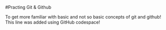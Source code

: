 #Practing Git & Github

To get more familiar with basic and not so basic concepts of git and github!
This line was added using GitHub codespace!